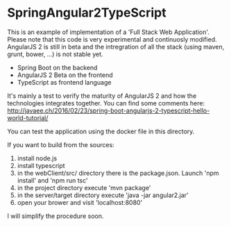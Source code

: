 # SpringAngular2TypeScript

This is an example of implementation of a 'Full Stack Web Application'.
Please note that this code is very experimental and continuosly modified.
AngularJS 2 is still in beta and the intregration of all the stack (using maven, grunt, bower, ...) is not stable yet.

- Spring Boot on the backend
- AngularJS 2 Beta on the frontend
- TypeScript as frontend language

It's mainly a test to verify the maturity of AngularJS 2 and how the technologies integrates together.
You can find some comments here: http://javaee.ch/2016/02/23/spring-boot-angularjs-2-typescript-hello-world-tutorial/

You can test the application using the docker file in this directory.

If you want to build from the sources:
1. install node.js
2. install typescript
3. in the webClient/src/ directory there is the package.json.
    Launch 'npm install' and 'npm run tsc'
4. in the project directory execute 'mvn package'
5. in the server/target directory execute 'java -jar angular2.jar'
6. open your brower and visit 'localhost:8080'

I will simplify the procedure soon.
